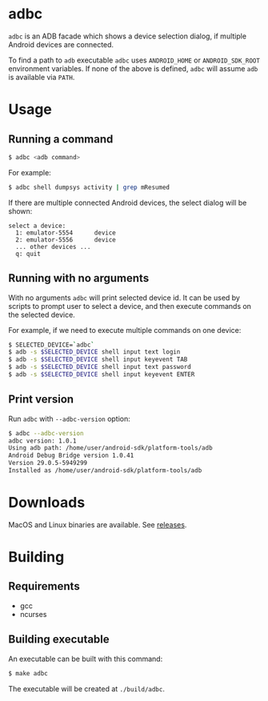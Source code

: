 # adbc

`adbc` is an ADB facade which shows a device selection dialog, if multiple Android devices are connected.

To find a path to `adb` executable `adbc` uses `ANDROID_HOME` or `ANDROID_SDK_ROOT` environment variables.
If none of the above is defined, `adbc` will assume `adb` is available via `PATH`.

# Usage

## Running a command

```sh
$ adbc <adb command>
```

For example:

```sh
$ adbc shell dumpsys activity | grep mResumed
```

If there are multiple connected Android devices, the select dialog will be shown:

```
select a device:
  1: emulator-5554      device
  2: emulator-5556      device
  ... other devices ...
  q: quit
```

## Running with no arguments

With no arguments `adbc` will print selected device id. It can be used by scripts to prompt user to select a device, and then execute commands on the selected device.

For example, if we need to execute multiple commands on one device:

```sh
$ SELECTED_DEVICE=`adbc`
$ adb -s $SELECTED_DEVICE shell input text login
$ adb -s $SELECTED_DEVICE shell input keyevent TAB
$ adb -s $SELECTED_DEVICE shell input text password
$ adb -s $SELECTED_DEVICE shell input keyevent ENTER
```

## Print version

Run `adbc` with `--adbc-version` option:

```sh
$ adbc --adbc-version
adbc version: 1.0.1
Using adb path: /home/user/android-sdk/platform-tools/adb
Android Debug Bridge version 1.0.41
Version 29.0.5-5949299
Installed as /home/user/android-sdk/platform-tools/adb
```

# Downloads

MacOS and Linux binaries are available. See [releases](https://github.com/italankin/adbc/releases/latest).

# Building

## Requirements

* gcc
* ncurses

## Building executable

An executable can be built with this command:

```sh
$ make adbc
```

The executable will be created at `./build/adbc`.

